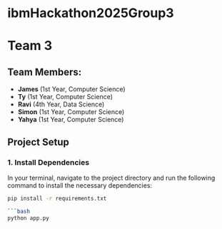 ﻿# ibmHackathon2025Group3


# Team 3

## Team Members:
- **James** (1st Year, Computer Science)
- **Ty** (1st Year, Computer Science)
- **Ravi** (4th Year, Data Science)
- **Simon** (1st Year, Computer Science)
- **Yahya** (1st Year, Computer Science)

## Project Setup

### 1. Install Dependencies
In your terminal, navigate to the project directory and run the following command to install the necessary dependencies:

```bash
pip install -r requirements.txt

```bash
python app.py


